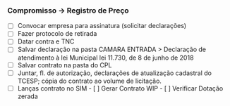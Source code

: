 ### Compromisso -> Registro de Preço
- [ ] Convocar empresa para assinatura (solicitar declarações)
- [ ] Fazer protocolo de retirada
- [ ] Datar contra e TNC
- [ ] Salvar declaração na pasta CAMARA ENTRADA
      > Declaração de atendimento à lei Municipal lei 11.730, de 8 de junho de 2018
- [ ] Salvar contrato na pasta do CPL
- [ ] Juntar, fl. de autorização, declarações de atualização cadastral do TCESP; cópia do contrato ao volume de licitação.
- [ ] Lanças contrato no SIM
      - [ ] Gerar Contrato WIP
      - [ ] Verificar Dotação zerada
